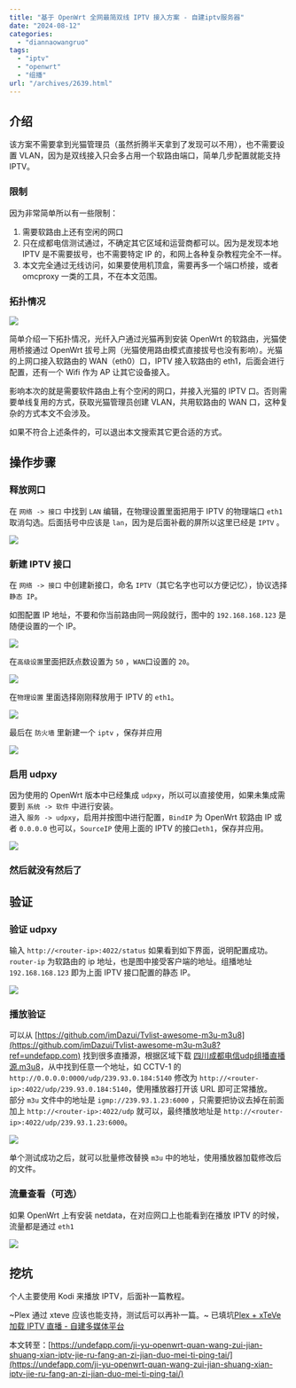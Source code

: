 ```yaml
---
title: "基于 OpenWrt 全网最简双线 IPTV 接入方案 - 自建iptv服务器"
date: "2024-08-12"
categories: 
  - "diannaowangruo"
tags: 
  - "iptv"
  - "openwrt"
  - "组播"
url: "/archives/2639.html"
---
```


## 介绍

该方案不需要拿到光猫管理员（虽然折腾半天拿到了发现可以不用），也不需要设置 VLAN，因为是双线接入只会多占用一个软路由端口，简单几步配置就能支持 IPTV。

### 限制

因为非常简单所以有一些限制：

1. 需要软路由上还有空闲的网口
2. 只在成都电信测试通过，不确定其它区域和运营商都可以。因为是发现本地 IPTV 是不需要拔号，也不需要特定 IP 的，和网上各种复杂教程完全不一样。
3. 本文完全通过无线访问，如果要使用机顶盒，需要再多一个端口桥接，或者 omcproxy 一类的工具，不在本文范围。

### 拓扑情况

![](https://img-cloud.zhoujie218.top/2024/08/12/66b9947310631.png)

简单介绍一下拓扑情况，光纤入户通过光猫再到安装 OpenWrt 的软路由，光猫使用桥接通过 OpenWrt 拔号上网（光猫使用路由模式直接拔号也没有影响）。光猫的上网口接入软路由的 WAN（eth0）口，IPTV 接入软路由的 eth1，后面会进行配置，还有一个 Wifi 作为 AP 让其它设备接入。

影响本次的就是需要软件路由上有个空闲的网口，并接入光猫的 IPTV 口。否则需要单线复用的方式，获取光猫管理员创建 VLAN，共用软路由的 WAN 口，这种复杂的方式本文不会涉及。

如果不符合上述条件的，可以退出本文搜索其它更合适的方式。

## 操作步骤

### 释放网口

在 `网络 -> 接口` 中找到 `LAN` 编辑，在物理设置里面把用于 IPTV 的物理端口 `eth1`取消勾选。后面括号中应该是 `lan`，因为是后面补截的屏所以这里已经是 `IPTV` 。

![](https://img-cloud.zhoujie218.top/2024/08/12/66b994933f6b0.png)

### 新建 IPTV 接口

在 `网络 -> 接口` 中创建新接口，命名 `IPTV`（其它名字也可以方便记忆），协议选择`静态 IP`。

如图配置 IP 地址，不要和你当前路由同一网段就行，图中的 `192.168.168.123` 是随便设置的一个 IP。

![](https://img-cloud.zhoujie218.top/2024/08/12/66b99497292b2.png)

在`高级设置`里面把跃点数设置为 `50` ，`WAN`口设置的 `20`。

![](https://img-cloud.zhoujie218.top/2024/08/12/66b9949ad7fb0.png)

在`物理设置` 里面选择刚刚释放用于 IPTV 的 `eth1`。

![](https://undefapp.com/content/images/2023/01/iptv-interface-physical.png)

最后在 `防火墙` 里新建一个 `iptv` ，保存并应用

![](https://img-cloud.zhoujie218.top/2024/08/12/66b9949d9cc84.png)

### 启用 udpxy

因为使用的 OpenWrt 版本中已经集成 `udpxy`，所以可以直接使用，如果未集成需要到 `系统 -> 软件` 中进行安装。  
进入 `服务 -> udpxy`，启用并按图中进行配置，`BindIP` 为 OpenWrt 软路由 IP 或者 `0.0.0.0` 也可以，`SourceIP` 使用上面的 IPTV 的接口`eth1`，保存并应用。

![](https://img-cloud.zhoujie218.top/2024/08/12/66b994a9c55c2.png)

### 然后就没有然后了

## 验证

### 验证 udpxy

输入 `http://<router-ip>:4022/status` 如果看到如下界面，说明配置成功。`router-ip` 为软路由的 ip 地址，也是图中接受客户端的地址。组播地址 `192.168.168.123` 即为上面 IPTV 接口配置的静态 IP。

![](https://img-cloud.zhoujie218.top/2024/08/12/66b9947a5df53.png)

### 播放验证

可以从 [https://github.com/imDazui/Tvlist-awesome-m3u-m3u8](https://github.com/imDazui/Tvlist-awesome-m3u-m3u8?ref=undefapp.com) 找到很多直播源，根据区域下载 [四川成都电信udp组播直播源.m3u8](https://raw.githubusercontent.com/imDazui/Tvlist-awesome-m3u-m3u8/master/m3u/%E5%9B%9B%E5%B7%9D%E6%88%90%E9%83%BD%E7%94%B5%E4%BF%A1udp%E7%BB%84%E6%92%AD.m3u?ref=undefapp.com)，从中找到任意一个地址，如 CCTV-1 的 `http://0.0.0.0:0000/udp/239.93.0.184:5140` 修改为 `http://<router-ip>:4022/udp/239.93.0.184:5140`，使用播放器打开该 URL 即可正常播放。  
部分 `m3u` 文件中的地址是 `igmp://239.93.1.23:6000` ，只需要把协议去掉在前面加上 `http://<router-ip>:4022/udp` 就可以，最终播放地址是 `http://<router-ip>:4022/udp/239.93.1.23:6000`。

![](https://img-cloud.zhoujie218.top/2024/08/12/66b994b0e5d53.png)

单个测试成功之后，就可以批量修改替换 `m3u` 中的地址，使用播放器加载修改后的文件。

### 流量查看（可选）

如果 OpenWrt 上有安装 netdata，在对应网口上也能看到在播放 IPTV 的时候，流量都是通过 `eth1`

![](https://img-cloud.zhoujie218.top/2024/08/12/66b9947b1075b.png)

## 挖坑

个人主要使用 Kodi 来播放 IPTV，后面补一篇教程。

~Plex 通过 xteve 应该也能支持，测试后可以再补一篇。~ 已填坑[Plex + xTeVe 加载 IPTV 直播 - 自建多媒体平台](https://undefapp.com/plex-xteve-jia-zai-iptv-zhi-bo-zi-jian-duo-mei-ti-ping-tai/)

本文转至：[https://undefapp.com/ji-yu-openwrt-quan-wang-zui-jian-shuang-xian-iptv-jie-ru-fang-an-zi-jian-duo-mei-ti-ping-tai/](https://undefapp.com/ji-yu-openwrt-quan-wang-zui-jian-shuang-xian-iptv-jie-ru-fang-an-zi-jian-duo-mei-ti-ping-tai/)
